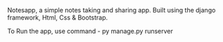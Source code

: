 Notesapp, a simple notes taking and sharing app. Built using the django framework, Html, Css & Bootstrap.

To Run the app, use command - py manage.py runserver
